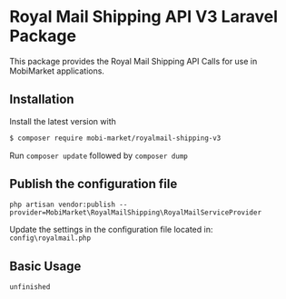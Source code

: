 # Royal Mail Shipping API V3 Laravel Package
This package provides the Royal Mail Shipping API Calls for use in MobiMarket applications.

## Installation
Install the latest version with
```bash
$ composer require mobi-market/royalmail-shipping-v3
```
Run ```composer update``` followed by ```composer dump```

## Publish the configuration file
```
php artisan vendor:publish --provider=MobiMarket\RoyalMailShipping\RoyalMailServiceProvider
```

Update the settings in the configuration file located in: `config\royalmail.php`

## Basic Usage

```php
unfinished
```
